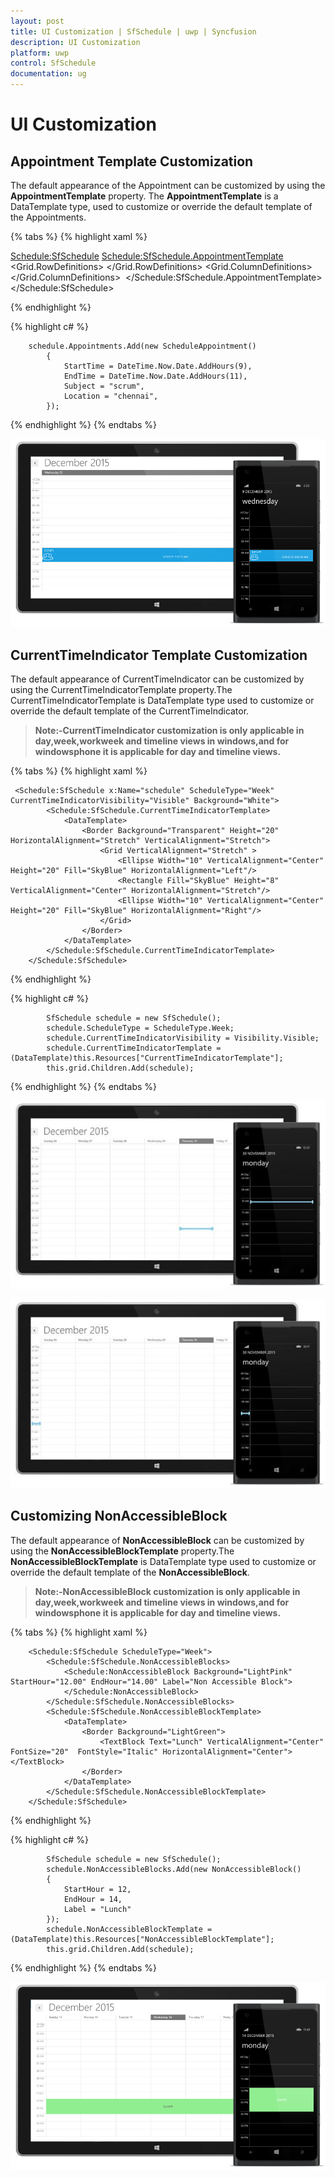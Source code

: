 ```yaml
---
layout: post
title: UI Customization | SfSchedule | uwp | Syncfusion
description: UI Customization
platform: uwp
control: SfSchedule
documentation: ug
---
```


# UI Customization

## Appointment Template Customization

The default appearance of the Appointment can be customized by using the **AppointmentTemplate** property. The **AppointmentTemplate** is a DataTemplate type, used to customize or override the default template of the Appointments.

{% tabs %}
{% highlight xaml %}

<Schedule:SfSchedule>
    <Schedule:SfSchedule.AppointmentTemplate>
        <DataTemplate>
            <Grid>
                <Rectangle Fill="{Binding AppointmentBackground}"/>
                <Grid>
                    <Grid.RowDefinitions>
                        <RowDefinition Height="0.25*"/>
                        <RowDefinition Height="0.75*"/>
                    </Grid.RowDefinitions>
                    <Grid.ColumnDefinitions>
                        <ColumnDefinition/><ColumnDefinition/>
                    </Grid.ColumnDefinitions>
                    <TextBlock Margin="10,2,0,0" Text="{Binding Subject}" Grid.Row="0" Grid.Column="0" Grid.ColumnSpan="2" HorizontalAlignment="Left" VerticalAlignment="Center" FontSize="20" Foreground="White" FontWeight="Light" FontFamily="Segoe UI"/>
                    <Image Source="../Assets/Team.png" Grid.Row="1" HorizontalAlignment="Left" VerticalAlignment="Center" />
                    <TextBlock Text="{Binding StartTime}" Grid.Row="1" Grid.Column="1" HorizontalAlignment="Left" VerticalAlignment="Center" FontSize="20" Foreground="White" FontWeight="Light" FontFamily="Segoe UI" TextWrapping="NoWrap"/>
                </Grid></Grid>
        </DataTemplate>
    </Schedule:SfSchedule.AppointmentTemplate>
    </Schedule:SfSchedule>  


{% endhighlight %}

{% highlight c# %}

        schedule.Appointments.Add(new ScheduleAppointment()
            {
                StartTime = DateTime.Now.Date.AddHours(9),
                EndTime = DateTime.Now.Date.AddHours(11),
                Subject = "scrum",
                Location = "chennai",
            });

{% endhighlight %}
{% endtabs %}

![](UI-Customization_images/UI-Customization_img.png)

## CurrentTimeIndicator Template Customization

The default appearance of CurrentTimeIndicator can be customized by using the CurrentTimeIndicatorTemplate property.The CurrentTimeIndicatorTemplate is DataTemplate type used to customize or override the default template of the CurrentTimeIndicator.

>**Note:-CurrentTimeIndicator customization is only applicable in day,week,workweek and timeline views in windows,and for windowsphone it is applicable for day and timeline views.**


{% tabs %}
{% highlight xaml %}

     <Schedule:SfSchedule x:Name="schedule" ScheduleType="Week" CurrentTimeIndicatorVisibility="Visible" Background="White">
            <Schedule:SfSchedule.CurrentTimeIndicatorTemplate>
                <DataTemplate>
                    <Border Background="Transparent" Height="20" HorizontalAlignment="Stretch" VerticalAlignment="Stretch">
                        <Grid VerticalAlignment="Stretch" >
                            <Ellipse Width="10" VerticalAlignment="Center" Height="20" Fill="SkyBlue" HorizontalAlignment="Left"/>
                            <Rectangle Fill="SkyBlue" Height="8" VerticalAlignment="Center" HorizontalAlignment="Stretch"/>
                            <Ellipse Width="10" VerticalAlignment="Center" Height="20" Fill="SkyBlue" HorizontalAlignment="Right"/>
                        </Grid>
                    </Border>
                </DataTemplate>
            </Schedule:SfSchedule.CurrentTimeIndicatorTemplate>
        </Schedule:SfSchedule>

{% endhighlight %}

{% highlight c# %}

            SfSchedule schedule = new SfSchedule();
            schedule.ScheduleType = ScheduleType.Week;
            schedule.CurrentTimeIndicatorVisibility = Visibility.Visible;
            schedule.CurrentTimeIndicatorTemplate = (DataTemplate)this.Resources["CurrentTimeIndicatorTemplate"];
            this.grid.Children.Add(schedule);

{% endhighlight %}
{% endtabs %}

![](UI-Customization_images/UI-Customization_img1.jpeg)

![](UI-Customization_images/UI-Customization_img2.jpeg)

## Customizing NonAccessibleBlock

The default appearance of **NonAccessibleBlock** can be customized by using the **NonAccessibleBlockTemplate** property.The **NonAccessibleBlockTemplate** is DataTemplate type used to customize or override the default template of the **NonAccessibleBlock**.

>**Note:-NonAccessibleBlock customization is only applicable in day,week,workweek and timeline views in windows,and for windowsphone it is applicable for day and timeline views.**

{% tabs %}
{% highlight xaml %}

        <Schedule:SfSchedule ScheduleType="Week">
            <Schedule:SfSchedule.NonAccessibleBlocks>
                <Schedule:NonAccessibleBlock Background="LightPink" StartHour="12.00" EndHour="14.00" Label="Non Accessible Block">
                </Schedule:NonAccessibleBlock>
            </Schedule:SfSchedule.NonAccessibleBlocks>
            <Schedule:SfSchedule.NonAccessibleBlockTemplate>
                <DataTemplate>
                    <Border Background="LightGreen">
                        <TextBlock Text="Lunch" VerticalAlignment="Center" FontSize="20"  FontStyle="Italic" HorizontalAlignment="Center"></TextBlock>
                    </Border>
                </DataTemplate>
            </Schedule:SfSchedule.NonAccessibleBlockTemplate>
        </Schedule:SfSchedule>


{% endhighlight %}

{% highlight c# %}

            SfSchedule schedule = new SfSchedule();
            schedule.NonAccessibleBlocks.Add(new NonAccessibleBlock()
            {
                StartHour = 12,
                EndHour = 14,
                Label = "Lunch"
            });
            schedule.NonAccessibleBlockTemplate = (DataTemplate)this.Resources["NonAccessibleBlockTemplate"];
            this.grid.Children.Add(schedule);

{% endhighlight %}
{% endtabs %}

![](UI-Customization_images/UI-Customization_non.png)
